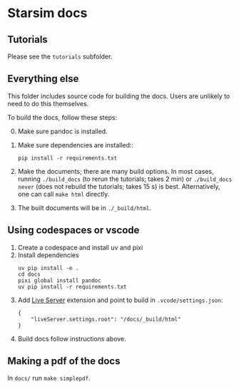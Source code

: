 # Starsim docs

## Tutorials

Please see the `tutorials` subfolder.

## Everything else

This folder includes source code for building the docs. Users are unlikely to need to do this themselves.

To build the docs, follow these steps:

0. Make sure pandoc is installed.

1.  Make sure dependencies are installed::
    ```
    pip install -r requirements.txt
    ```

2.  Make the documents; there are many build options. In most cases, running `./build_docs` (to rerun the tutorials; takes 2 min) or `./build_docs never` (does not rebuild the tutorials; takes 15 s) is best. Alternatively, one can call `make html` directly.

3.  The built documents will be in `./_build/html`.

## Using codespaces or vscode

1. Create a codespace and install uv and pixi
2. Install dependencies
    ```
    uv pip install -e .
    cd docs
    pixi global install pandoc
    uv pip install -r requirements.txt
    ```
3. Add [Live Server](https://marketplace.visualstudio.com/items?itemName=ritwickdey.LiveServer) extension and point to build in `.vcode/settings.json`:
    ```
    {
        "liveServer.settings.root": "/docs/_build/html"
    }    
    ```
4. Build docs follow instructions above.

## Making a pdf of the docs

In `docs/` run `make simplepdf`.
